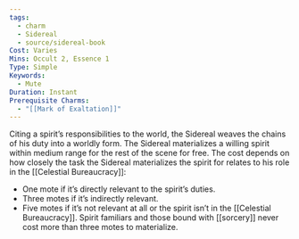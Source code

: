 ```yaml
---
tags:
  - charm
  - Sidereal
  - source/sidereal-book
Cost: Varies
Mins: Occult 2, Essence 1
Type: Simple
Keywords:
  - Mute
Duration: Instant
Prerequisite Charms:
  - "[[Mark of Exaltation]]"
---
```

Citing a spirit’s responsibilities to the world, the Sidereal weaves the chains of his duty into a worldly form. The Sidereal materializes a willing spirit within medium range for the rest of the scene for free. The cost depends on how closely the task the Sidereal materializes the spirit for relates to his role in the [[Celestial Bureaucracy]]: 
-  One mote if it’s directly relevant to the spirit’s duties. 
-  Three motes if it’s indirectly relevant. 
-  Five motes if it’s not relevant at all or the spirit isn’t in the [[Celestial Bureaucracy]]. Spirit familiars and those bound with [[sorcery]] never cost more than three motes to materialize.